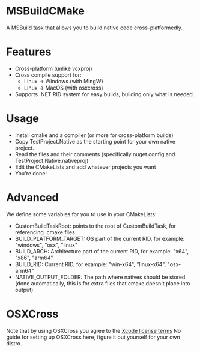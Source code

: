 # MSBuildCMake
A MSBuild task that allows you to build native code cross-platformedly. 

# Features
- Cross-platform (unlike vcxproj)
- Cross compile support for:
  - Linux -> Windows (with MingW)
  - Linux -> MacOS (with osxcross)
- Supports .NET RID system for easy builds, building only what is needed.


# Usage
- Install cmake and a compiler (or more for cross-platform builds)
- Copy TestProject.Native as the starting point for your own native project.
- Read the files and their comments (specifically nuget.config and TestProject.Native.nativeproj)
- Edit the CMakeLists and add whatever projects you want
- You're done!

# Advanced
We define some variables for you to use in your CMakeLists:
- CustomBuildTaskRoot: points to the root of CustomBuildTask, for referencing .cmake files
- BUILD_PLATFORM_TARGET: OS part of the current RID, for example: "windows", "osx", "linux"
- BUILD_ARCH: Architecture part of the current RID, for example: "x64", "x86", "arm64"
- BUILD_RID: Current RID, for example: "win-x64", "linux-x64", "osx-arm64"
- NATIVE_OUTPUT_FOLDER: The path where natives should be stored (done automatically, this is for extra files that cmake doesn't place into output)

# OSXCross
Note that by using OSXCross you agree to the [Xcode license terms](https://www.apple.com/legal/sla/docs/xcode.pdf)
No guide for setting up OSXCross here, figure it out yourself for your own distro.